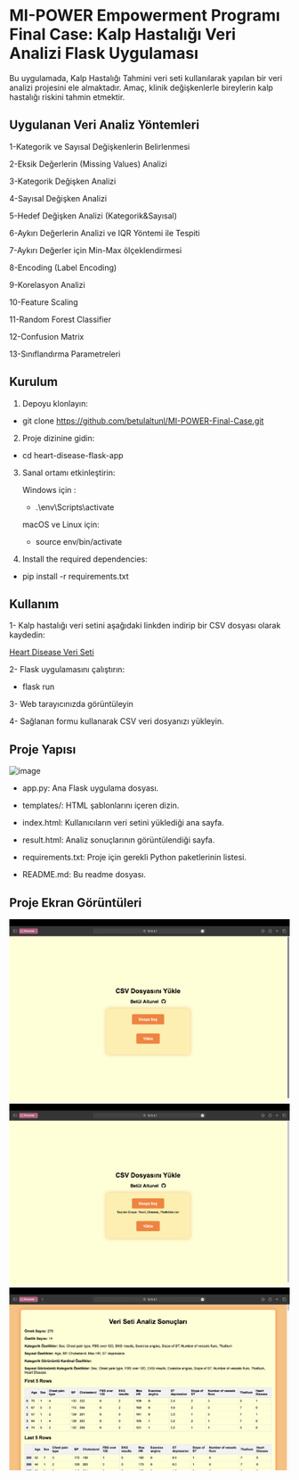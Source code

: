 # MI-POWER Empowerment Programı Final Case: Kalp Hastalığı Veri Analizi Flask Uygulaması 

Bu uygulamada, Kalp Hastalığı Tahmini veri seti kullanılarak yapılan
bir veri analizi projesini ele almaktadır.
Amaç, klinik değişkenlerle bireylerin kalp hastalığı riskini tahmin
etmektir.

## Uygulanan Veri Analiz Yöntemleri

1-Kategorik ve Sayısal Değişkenlerin Belirlenmesi

2-Eksik Değerlerin (Missing Values) Analizi

3-Kategorik Değişken Analizi

4-Sayısal Değişken Analizi

5-Hedef Değişken Analizi (Kategorik&Sayısal)

6-Aykırı Değerlerin Analizi ve IQR Yöntemi ile Tespiti

7-Aykırı Değerler için Min-Max ölçeklendirmesi

8-Encoding (Label Encoding)

9-Korelasyon Analizi

10-Feature Scaling

11-Random Forest Classifier

12-Confusion Matrix

13-Sınıflandırma Parametreleri


## Kurulum

1. Depoyu klonlayın:
     
* git clone https://github.com/betulaltunl/MI-POWER-Final-Case.git
 

2. Proje dizinine gidin:
   
* cd heart-disease-flask-app

3. Sanal ortamı etkinleştirin:
   
    Windows için :

    * .\env\Scripts\activate
   
    macOS ve Linux için:
  
    * source env/bin/activate
  
   
4. Install the required dependencies:
   
* pip install -r requirements.txt

## Kullanım

1- Kalp hastalığı veri setini aşağıdaki linkden indirip bir CSV dosyası olarak kaydedin:

[Heart Disease Veri Seti](https://www.kaggle.com/datasets/thedevastator/predicting-heart-disease-risk-using-clinical-var)

2- Flask uygulamasını çalıştırın:

* flask run

3- Web tarayıcınızda görüntüleyin 

4- Sağlanan formu kullanarak CSV veri dosyanızı yükleyin.

## Proje Yapısı

![image](https://github.com/betulaltunl/Heart-Disease-Prediction/assets/101793578/00be0b24-1e1d-4742-b1f5-96ff976b820c)


- app.py: Ana Flask uygulama dosyası.

- templates/: HTML şablonlarını içeren dizin.

- index.html: Kullanıcıların veri setini yüklediği ana sayfa.

- result.html: Analiz sonuçlarının görüntülendiği sayfa.

- requirements.txt: Proje için gerekli Python paketlerinin listesi.

- README.md: Bu readme dosyası.


## Proje Ekran Görüntüleri


![image](ss/1.png)
![image](ss/2.png)
![image](ss/3.png)


